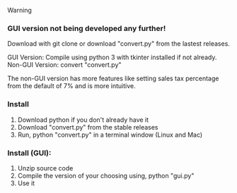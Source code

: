 > [!WARNING]
> ### GUI version not being developed any further!

Download with git clone or download "convert.py" from the lastest releases.

GUI Version: Compile using python 3 with tkinter installed if not already.
Non-GUI Version: convert "convert.py"

The non-GUI version has more features like setting sales tax percentage from the default of 7% and is more intuitive.

### Install
1. Download python if you don't already have it
2. Download "convert.py" from the stable releases
3. Run, python "convert.py" in a terminal window (Linux and Mac)

### Install (GUI):
1. Unzip source code
2. Compile the version of your choosing using, python "gui.py"
3. Use it
